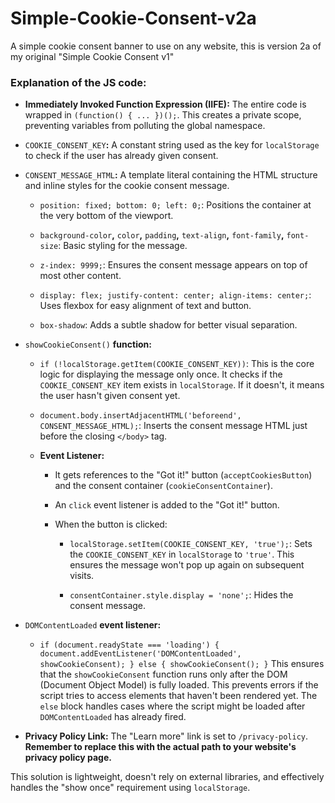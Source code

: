 # Simple-Cookie-Consent-v2a
A simple cookie consent banner to use on any website, 
this is version 2a of my original "Simple Cookie Consent v1"

### **Explanation of the JS code:**

- **Immediately Invoked Function Expression (IIFE):** The entire code is wrapped in `(function() { ... })();`. This creates a private scope, preventing variables from polluting the global namespace.

- `COOKIE_CONSENT_KEY`**:** A constant string used as the key for `localStorage` to check if the user has already given consent.

- `CONSENT_MESSAGE_HTML`**:** A template literal containing the HTML structure and inline styles for the cookie consent message.

  - `position: fixed; bottom: 0; left: 0;`: Positions the container at the very bottom of the viewport.

  - `background-color`**,** `color`**,** `padding`**,** `text-align`**,** `font-family`**,** `font-size`: Basic styling for the message.

  - `z-index: 9999;`: Ensures the consent message appears on top of most other content.

  - `display: flex; justify-content: center; align-items: center;`: Uses flexbox for easy alignment of text and button.

  - `box-shadow`: Adds a subtle shadow for better visual separation.

- `showCookieConsent()` **function:**

  - `if (!localStorage.getItem(COOKIE_CONSENT_KEY))`: This is the core logic for displaying the message only once. It checks if the `COOKIE_CONSENT_KEY` item exists in `localStorage`. If it doesn't, it means the user hasn't given consent yet.

  - `document.body.insertAdjacentHTML('beforeend', CONSENT_MESSAGE_HTML);`: Inserts the consent message HTML just before the closing `</body>` tag.

  - **Event Listener:**

    - It gets references to the "Got it!" button (`acceptCookiesButton`) and the consent container (`cookieConsentContainer`).

    - An `click` event listener is added to the "Got it!" button.

    - When the button is clicked:

      - `localStorage.setItem(COOKIE_CONSENT_KEY, 'true');`: Sets the `COOKIE_CONSENT_KEY` in `localStorage` to `'true'`. This ensures the message won't pop up again on subsequent visits.

      - `consentContainer.style.display = 'none';`: Hides the consent message.

- `DOMContentLoaded` **event listener:**

  - `if (document.readyState === 'loading') { document.addEventListener('DOMContentLoaded', showCookieConsent); } else { showCookieConsent(); }` This ensures that the `showCookieConsent` function runs only after the DOM (Document Object Model) is fully loaded. This prevents errors if the script tries to access elements that haven't been rendered yet. The `else` block handles cases where the script might be loaded after `DOMContentLoaded` has already fired.

- **Privacy Policy Link:** The "Learn more" link is set to `/privacy-policy`. **Remember to replace this with the actual path to your website's privacy policy page.**

This solution is lightweight, doesn't rely on external libraries, and effectively handles the "show once" requirement using `localStorage`.

